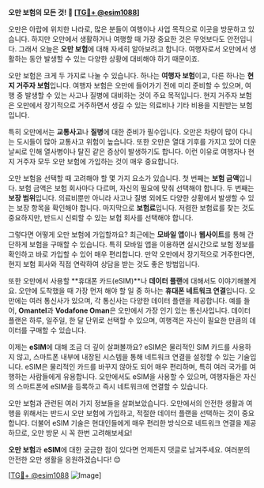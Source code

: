 **오만 보험의 모든 것! 🌟 [[TG💪+ @esim1088](https://t.me/s/esim1088)]**

오만은 아랍에 위치한 나라로, 많은 분들이 여행이나 사업 목적으로 이곳을 방문하고 있습니다. 하지만 오만에서 생활하거나 여행할 때 가장 중요한 것은 무엇보다도 안전입니다. 그래서 오늘은 **오만 보험**에 대해 자세히 알아보려고 합니다. 여행자로서 오만에서 생활하는 동안 발생할 수 있는 다양한 상황에 대비해야 하기 때문이죠.

오만 보험은 크게 두 가지로 나눌 수 있습니다. 하나는 **여행자 보험**이고, 다른 하나는 **현지 거주자 보험**입니다. 여행자 보험은 오만에 들어가기 전에 미리 준비할 수 있으며, 여행 중 발생할 수 있는 사고나 질병에 대비하는 것이 주요 목적입니다. 현지 거주자 보험은 오만에서 장기적으로 거주하면서 생길 수 있는 의료비나 기타 비용을 지원받는 보험입니다.

특히 오만에서는 **교통사고**나 **질병**에 대한 준비가 필수입니다. 오만은 차량이 많이 다니는 도시들이 많아 교통사고 위험이 높습니다. 또한 오만은 열대 기후를 가지고 있어 더운 날씨로 인해 열사병이나 탈진 같은 증상이 발생하기도 합니다. 이런 이유로 여행자나 현지 거주자 모두 오만 보험에 가입하는 것이 매우 중요합니다.

오만 보험을 선택할 때 고려해야 할 몇 가지 요소가 있습니다. 첫 번째는 **보험 금액**입니다. 보험 금액은 보험 회사마다 다르며, 자신의 필요에 맞춰 선택해야 합니다. 두 번째는 **보장 범위**입니다. 의료비뿐만 아니라 사고나 질병 외에도 다양한 상황에서 발생할 수 있는 보장 항목을 확인해야 합니다. 마지막으로 **보험료**입니다. 저렴한 보험료를 찾는 것도 중요하지만, 반드시 신뢰할 수 있는 보험 회사를 선택해야 합니다.

그렇다면 어떻게 오만 보험에 가입할까요? 최근에는 **모바일 앱**이나 **웹사이트**를 통해 간단하게 보험을 구매할 수 있습니다. 특히 모바일 앱을 이용하면 실시간으로 보험 정보를 확인하고 바로 가입할 수 있어 매우 편리합니다. 만약 오만에서 장기적으로 거주한다면, 현지 보험 회사와 직접 연락하여 상담을 받는 것도 좋은 방법입니다.

또한 오만에서 사용할 **휴대폰 카드(eSIM)**나 **데이터 플랜**에 대해서도 이야기해볼게요. 오만에 도착했을 때 가장 먼저 해야 할 일 중 하나는 **휴대폰 네트워크 연결**입니다. 오만에는 여러 통신사가 있으며, 각 통신사는 다양한 데이터 플랜을 제공합니다. 예를 들어, **Omantel**과 **Vodafone Oman**은 오만에서 가장 인기 있는 통신사입니다. 데이터 플랜은 하루, 일주일, 한 달 단위로 선택할 수 있으며, 여행객은 자신이 필요한 만큼의 데이터를 구매할 수 있습니다.

이제는 **eSIM**에 대해 조금 더 깊이 살펴볼까요? eSIM은 물리적인 SIM 카드를 사용하지 않고, 스마트폰 내부에 내장된 시스템을 통해 네트워크 연결을 설정할 수 있는 기술입니다. eSIM은 물리적인 카드를 바꾸지 않아도 되어 매우 편리하며, 특히 여러 국가를 여행하는 사람들에게 유용합니다. 오만에서도 eSIM을 사용할 수 있으며, 여행자들은 자신의 스마트폰에 eSIM을 등록하고 즉시 네트워크에 연결할 수 있습니다.

오만 보험과 관련된 여러 가지 정보들을 살펴보았습니다. 오만에서의 안전한 생활과 여행을 위해서는 반드시 오만 보험에 가입하고, 적절한 데이터 플랜을 선택하는 것이 중요합니다. 더불어 eSIM 기술은 현대인들에게 매우 편리한 방식으로 네트워크 연결을 제공하므로, 오만 방문 시 꼭 한번 고려해보세요!

**오만 보험**과 **eSIM**에 대한 궁금한 점이 있다면 언제든지 댓글로 남겨주세요. 여러분의 안전한 오만 생활을 응원하겠습니다! 😊

[[TG💪+ @esim1088](https://t.me/s/esim1088) ![Image](https://i.postimg.cc/Y0z9fWf4/image.png)]